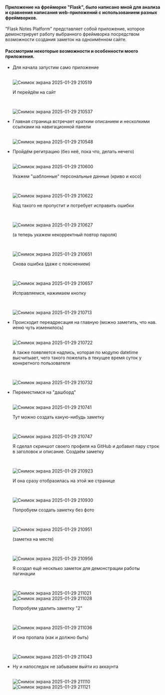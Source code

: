 <h4>Приложение на фрейморке "Flask", было написано мной для анализа и сравнения написания web-приложений с использованием разных фреймворков.</h4>
<p>"Flask Notes Platform" представляет собой приложение, которое демонстрирует работу выбранного фреймворка посредством возможности создания заметок на одноимённом сайте.</p>
<h4>Рассмотрим некоторые возможности и особенности моего приложения.</h4>
<ul>
  <li>Для начала запустим само приложение</li><br>
  
  ![Снимок экрана 2025-01-29 210519](https://github.com/user-attachments/assets/ad9e46f6-218d-4ae0-b0d6-84dcf81eba75)

  <p>И перейдём на сайт</p><br>
  
  ![Снимок экрана 2025-01-29 210537](https://github.com/user-attachments/assets/96a26ba4-517e-4f12-8dd3-1113eccb483c)

  <li>Главная страница встречает кратким описанием и несколкими ссылками на навигационной панели</li><br>
  
  ![Снимок экрана 2025-01-29 210548](https://github.com/user-attachments/assets/5967d216-5f53-44f8-8e5c-90905a46c653)

  <li>Пройдём регитрацию (без неё, пока что, делать нечего)</li><br>

  ![Снимок экрана 2025-01-29 210600](https://github.com/user-attachments/assets/f5361a97-a0c3-4373-8f72-5640b5b420b0)

  <p>Укажем "шаблонные" персональные данные (криво и косо)</p><br>
  
  ![Снимок экрана 2025-01-29 210622](https://github.com/user-attachments/assets/a350adc9-10b2-4039-a23c-efa979245e5c)

  <p>Код такого не пропустит и потребует исправить ошибки</p><br>
  
  ![Снимок экрана 2025-01-29 210627](https://github.com/user-attachments/assets/a336dbe7-c2fc-42aa-a843-36508fff9fcd)

  <p>(а теперь укажем некорректный повтор пароля)</p><br>
  
  ![Снимок экрана 2025-01-29 210651](https://github.com/user-attachments/assets/023349aa-b4a6-417f-b191-4e23057807c5)

  <p>Снова ошибка (даже с пояснением)</p><br>
  
  ![Снимок экрана 2025-01-29 210657](https://github.com/user-attachments/assets/24e92a71-9da5-4329-a590-978119cdc0cc)

  <p>Исправляемся, нажимаем кнопку</p><br>
  
  ![Снимок экрана 2025-01-29 210713](https://github.com/user-attachments/assets/30761bd0-98ba-4b57-9fa5-a317df3e8114)

  <li>Происходит переадресация на главную (можно заметить, что нав. иеню чуть изменилось)</li><br>
  
  ![Снимок экрана 2025-01-29 210722](https://github.com/user-attachments/assets/90f1345c-4d92-4dfa-9ccc-23f4b16d0d74)

  <p>А также появляется надпись, которая по модулю datetime высчитыает, чего такого пожелать в текущее время суток у конкретного пользователя</p><br>
  
  ![Снимок экрана 2025-01-29 210732](https://github.com/user-attachments/assets/0fd38485-f581-465e-8334-57f8bd0433aa)

  <li>Переместимся на "дашборд"</li><br>
  
  ![Снимок экрана 2025-01-29 210741](https://github.com/user-attachments/assets/dc692d2f-7084-4240-8c34-5baf8e5a197e)

  <p>Тут можно создать какую-нибудь заметку</p><br>
  
  ![Снимок экрана 2025-01-29 210747](https://github.com/user-attachments/assets/4fd56cc7-a454-4385-80c0-ed2b801e71c2)

  <p>Я сделал скриншот своего профиля на GitHub и добавил пару строк в заголовок и описание. Создаём заметку</p><br>
  
  ![Снимок экрана 2025-01-29 210923](https://github.com/user-attachments/assets/591fbab5-e8c8-4fed-8fe5-81d78c7c38ec)
  
  <p>И она сразу отобразилась на этой же странице</p><br>
  
  ![Снимок экрана 2025-01-29 210930](https://github.com/user-attachments/assets/7f9dd509-f29d-4b67-8224-1613c2de8523)

  <p>Попробуем создать заметку без фото</p><br>
  
  ![Снимок экрана 2025-01-29 210951](https://github.com/user-attachments/assets/bfdbfc73-00a2-43d8-87dd-ea2f3f149ec3)

  <p>(заметка на месте)</p><br>
  
  ![Снимок экрана 2025-01-29 210956](https://github.com/user-attachments/assets/116b7f7b-5a8a-4e6f-92e0-7a6ab63bd899)

  <p>Я создал ещё несклько заметок для демонстрации работы пагинации</p><br>
  
  ![Снимок экрана 2025-01-29 211021](https://github.com/user-attachments/assets/409c9924-141c-4e21-9da6-4f07986b96c8)
  <br>
  ![Снимок экрана 2025-01-29 211028](https://github.com/user-attachments/assets/9f3d429c-7d8f-47e9-9b3b-0f51be3596ad)

  <p>Попробуем удалить заметку "2"</p><br>
  
  ![Снимок экрана 2025-01-29 211036](https://github.com/user-attachments/assets/9d393173-11b9-4eba-96b3-a48c20e22004)

  <p>И она пропала (как и должно быть)</p><br>
  
  ![Снимок экрана 2025-01-29 211043](https://github.com/user-attachments/assets/8a1c3a77-d4a5-4c45-bd04-93db49dfaed5)

  <li>Ну и напоследок не забываем выйти из аккаунта</li><br>
  
  ![Снимок экрана 2025-01-29 211110](https://github.com/user-attachments/assets/a7490aa0-9276-48a1-8871-4ad588392f1f)
  ![Снимок экрана 2025-01-29 211121](https://github.com/user-attachments/assets/488fab04-20bb-458c-a41c-c2a20da520ca)
</ul>

